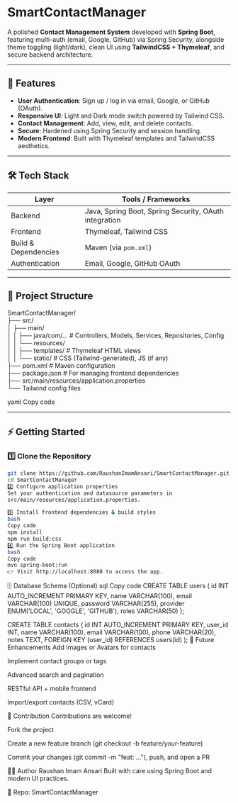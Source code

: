 # SmartContactManager

A polished **Contact Management System** developed with **Spring Boot**, featuring multi-auth (email, Google, GitHub) via Spring Security, alongside theme toggling (light/dark), clean UI using **TailwindCSS + Thymeleaf**, and secure backend architecture.

---

## 🚀 Features

- **User Authentication**: Sign up / log in via email, Google, or GitHub (OAuth).  
- **Responsive UI**: Light and Dark mode switch powered by Tailwind CSS.  
- **Contact Management**: Add, view, edit, and delete contacts.  
- **Secure**: Hardened using Spring Security and session handling.  
- **Modern Frontend**: Built with Thymeleaf templates and TailwindCSS aesthetics.  

---

## 🛠 Tech Stack

| Layer                 | Tools / Frameworks                                   |
|-----------------------|------------------------------------------------------|
| Backend               | Java, Spring Boot, Spring Security, OAuth integration|
| Frontend              | Thymeleaf, Tailwind CSS                              |
| Build & Dependencies  | Maven (via `pom.xml`)                                |
| Authentication        | Email, Google, GitHub OAuth                          |

---

## 📂 Project Structure

SmartContactManager/  
├── src/  
│ ├── main/  
│ │ ├── java/com/... # Controllers, Models, Services, Repositories, Config  
│ │ └── resources/  
│ │ ├── templates/ # Thymeleaf HTML views  
│ │ └── static/ # CSS (Tailwind-generated), JS (if any)  
├── pom.xml # Maven configuration  
├── package.json # For managing frontend dependencies  
├── src/main/resources/application.properties  
└── Tailwind config files  

yaml
Copy code

---

## ⚡ Getting Started

### 1️⃣ Clone the Repository  
```bash
git clone https://github.com/RaushanImamAnsari/SmartContactManager.git  
cd SmartContactManager  
2️⃣ Configure application properties  
Set your authentication and datasource parameters in  
src/main/resources/application.properties.  

3️⃣ Install frontend dependencies & build styles  
bash
Copy code
npm install
npm run build:css
4️⃣ Run the Spring Boot application
bash
Copy code
mvn spring-boot:run
👉 Visit http://localhost:8080 to access the app.
```

🗄 Database Schema (Optional)
sql
Copy code
CREATE TABLE users (
    id INT AUTO_INCREMENT PRIMARY KEY,
    name VARCHAR(100),
    email VARCHAR(100) UNIQUE,
    password VARCHAR(255),
    provider ENUM('LOCAL', 'GOOGLE', 'GITHUB'),
    roles VARCHAR(50)
);

CREATE TABLE contacts (
    id INT AUTO_INCREMENT PRIMARY KEY,
    user_id INT,
    name VARCHAR(100),
    email VARCHAR(100),
    phone VARCHAR(20),
    notes TEXT,
    FOREIGN KEY (user_id) REFERENCES users(id)
);
🌱 Future Enhancements
Add Images or Avatars for contacts

Implement contact groups or tags

Advanced search and pagination

RESTful API + mobile frontend

Import/export contacts (CSV, vCard)

🤝 Contribution
Contributions are welcome!

Fork the project

Create a new feature branch (git checkout -b feature/your-feature)

Commit your changes (git commit -m "feat: ..."), push, and open a PR

👨‍💻 Author
Raushan Imam Ansari
Built with care using Spring Boot and modern UI practices.

🔗 Repo: SmartContactManager
